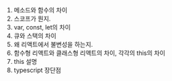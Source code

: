 1. 메소드와 함수의 차이
2. 스코프가 뭔지.
3. var, const, let의 차이
4. 큐와 스택의 차이
5. 왜 리액트에서 불변성을 하는지.
6. 함수형 리액트와 클래스형 리액트의 차이, 각각의 this의 차이
7. this 설명
8. typescript 장단점

